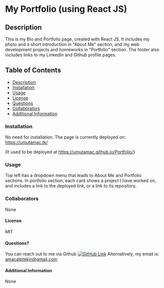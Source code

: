 # My Portfolio (using React JS)
## Description
This is my Bio and Portfolio page, created with React JS. It includes my photo and a short introduction in "About Me" section, and my web development projects and homeworks in "Portfolio" section. The footer also includes links to my LinkedIn and Github profile pages.

## Table of Contents
* [Description](#Description)
* [Installation](#Installation)
* [Usage](#Usage)
* [License](#License)
* [Questions](#Questions)
* [Collaborators](#Collaborators)
* [Additional Information](#Additional-Information)

### Installation
No need for installation. The page is currently deployed on: https://umutamac.tk/

(It used to be deployed at https://umutamac.github.io/Portfolio/)

### Usage
Top left has a dropdown menu that leads to About Me and Portfolio sections. In portfolio section, each card shows a project I have worked on, and includes a link to the deployed link, or a link to its repository.

### Collaborators
None

#### License
MIT

#### Questions?
You can reach out to me via Github [![GitHub Link](https://img.shields.io/badge/Github-umutamac-lightgrey.svg)](https://github.com/umutamac)
Alternatively, my email is: amacalptekin@gmail.com

#### Additional Information
None
